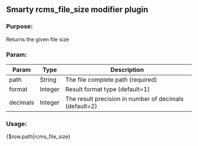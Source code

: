 ## Smarty rcms_file_size modifier plugin

### Purpose:
Returns the given file size

### Param:
Param | Type | Description
--- | --- | ---
path | String | The file complete path (required)
format | Integer | Result format type (default=1)
decimals | Integer | The result precision in number of decimals (default=2)

### Usage:
{$row.path|rcms_file_size}
